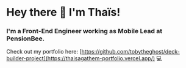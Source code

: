 # Hey there 👋 I'm Thaïs!

### I'm a Front-End Engineer working as Mobile Lead at PensionBee.

Check out my portfolio here: [https://github.com/tobytheghost/deck-builder-project](https://thaisagathem-portfolio.vercel.app/) 💻
